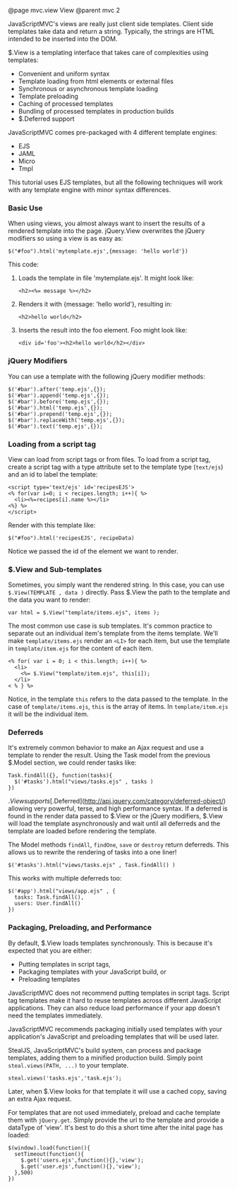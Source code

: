 @page mvc.view View
@parent mvc 2


JavaScriptMVC's views are really just client side templates. Client side templates take data and return a string.  Typically, the strings are HTML intended to be inserted into the DOM. 

$.View is a templating interface that takes care of complexities using templates:

 - Convenient and uniform syntax
 - Template loading from html elements or external files
 - Synchronous or asynchronous template loading
 - Template preloading
 - Caching of processed templates
 - Bundling of processed templates in production builds
 - $.Deferred support

JavaScriptMVC comes pre-packaged with 4 different template engines:

 - EJS
 - JAML
 - Micro
 - Tmpl

This tutorial uses EJS templates, but all the following techniques will work with any template engine with minor syntax differences.

### Basic Use

When using views, you almost always want to insert the results of a rendered template into the page. jQuery.View overwrites the jQuery modifiers so using a view is as easy as:

    $("#foo").html('mytemplate.ejs',{message: 'hello world'})

This code:

 1. Loads the template in file 'mytemplate.ejs'. It might look like:

        <h2><%= message %></h2>

 2. Renders it with {message: 'hello world'}, resulting in:

        <h2>hello world</h2>

 3. Inserts the result into the foo element. Foo might look like:

        <div id='foo'><h2>hello world</h2></div>

### jQuery Modifiers

You can use a template with the following jQuery modifier methods:

    $('#bar').after('temp.ejs',{});
    $('#bar').append('temp.ejs',{});
    $('#bar').before('temp.ejs',{});
    $('#bar').html('temp.ejs',{});
    $('#bar').prepend('temp.ejs',{});
    $('#bar').replaceWith('temp.ejs',{});
    $('#bar').text('temp.ejs',{});

### Loading from a script tag

View can load from script tags or from files. To load from a script tag, create a script tag with a type attribute set to the template type (<code>text/ejs</code>) and an id to label the template:

    <script type='text/ejs' id='recipesEJS'>
    <% for(var i=0; i < recipes.length; i++){ %>
      <li><%=recipes[i].name %></li>
    <%} %>
    </script>

Render with this template like:

    $("#foo").html('recipesEJS', recipeData)

Notice we passed the id of the element we want to render.


### $.View and Sub-templates

Sometimes, you simply want the rendered string.  In this case, you can use <code>$.View(TEMPLATE , data )</code> directly.  Pass $.View the path to the template and the data you want to render:

    var html = $.View("template/items.ejs", items );

The most common use case is sub templates.  It's common practice to separate out an individual item's template from the items template.  We'll make <code>template/items.ejs</code> render an <code>&lt;LI&gt;</code> for each item, but use the template in <code>template/item.ejs</code> for the content of each item.
    
    <% for( var i = 0; i < this.length; i++){ %>
      <li>
        <%= $.View("template/item.ejs", this[i]);  
      </li>
    < % } %>

Notice, in the template <code>this</code> refers to the data passed to the template. In the case of <code>template/items.ejs</code>, <code>this</code> is the array of items.  In <code>template/item.ejs</code> it will be the individual item.

### Deferreds

It's extremely common behavior to make an Ajax request and use a template to render the result.  Using the Task model from the previous $.Model section, we could render tasks like:

    Task.findAll({}, function(tasks){
      $('#tasks').html("views/tasks.ejs" , tasks )
    })

$.View supports [$.Deferred](http://api.jquery.com/category/deferred-object/) allowing very powerful, terse, and high performance syntax.  If a deferred is found in the render data passed to $.View or the jQuery modifiers, $.View will load the template asynchronously and wait until all deferreds and the template are loaded before rendering the template.

The Model methods <code>findAll</code>, <code>findOne</code>, <code>save</code> or <code>destroy</code> return deferreds.  This allows us to rewrite the rendering of tasks into a one liner!

    $('#tasks').html("views/tasks.ejs" , Task.findAll() )

This works with multiple deferreds too:

    $('#app').html("views/app.ejs" , {
      tasks: Task.findAll(),
      users: User.findAll()
    })

### Packaging, Preloading, and Performance

By default, $.View loads templates synchronously.  This is because it's expected that you are either:

  - Putting templates in script tags,
  - Packaging templates with your JavaScript build, or
  - Preloading templates

JavaScriptMVC does not recommend putting templates in script tags.  Script tag templates make it hard to reuse templates across different JavaScript applications.  They can also reduce load performance if your app doesn't need the templates immediately.

JavaScriptMVC recommends packaging initially used templates with your application's JavaScript and preloading templates that will be used later.

StealJS, JavaScriptMVC's build system, can process and package templates, adding them to a minified production build.  Simply point <code>steal.views(PATH, ...)</code> to your template.  

    steal.views('tasks.ejs','task.ejs');

Later, when $.View looks for that template it will use a cached copy, saving an extra Ajax request.

For templates that are not used immediately, preload and cache template them with <code>jQuery.get</code>.  Simply provide the url to the template and provide a dataType of 'view'.  It's best to do this a short time after the inital page has loaded:

    $(window).load(function(){
      setTimeout(function(){
        $.get('users.ejs',function(){},'view');
        $.get('user.ejs',function(){},'view');
      },500)
    })